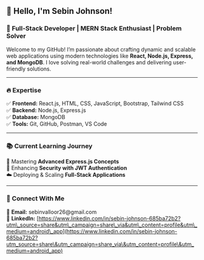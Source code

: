 ## 👋 Hello, I'm Sebin Johnson!

### 🚀 Full-Stack Developer | MERN Stack Enthusiast | Problem Solver

Welcome to my GitHub! I’m passionate about crafting dynamic and scalable web applications using modern technologies like **React, Node.js, Express, and MongoDB**. I love solving real-world challenges and delivering user-friendly solutions.

---

### 🔥 Expertise

✅ **Frontend:** React.js, HTML, CSS, JavaScript, Bootstrap, Tailwind CSS\
✅ **Backend:** Node.js, Express.js\
✅ **Database:** MongoDB\
✅ **Tools:** Git, GitHub, Postman, VS Code

---

### 📚 Current Learning Journey

🚀 Mastering **Advanced Express.js Concepts**\
🔐 Enhancing **Security with JWT Authentication**\
☁️ Deploying & Scaling **Full-Stack Applications**

---

### 🌟 Connect With Me

📩 **Email:** sebinvalloor26\@gmail.com\
💼 **LinkedIn:** [https://www.linkedin.com/in/sebin-johnson-685ba72b2?utm\_source=share&utm\_campaign=share\_via&utm\_content=profile&utm\_medium=android\_app](https://www.linkedin.com/in/sebin-johnson-685ba72b2?utm_source=share\&utm_campaign=share_via\&utm_content=profile\&utm_medium=android_app)

